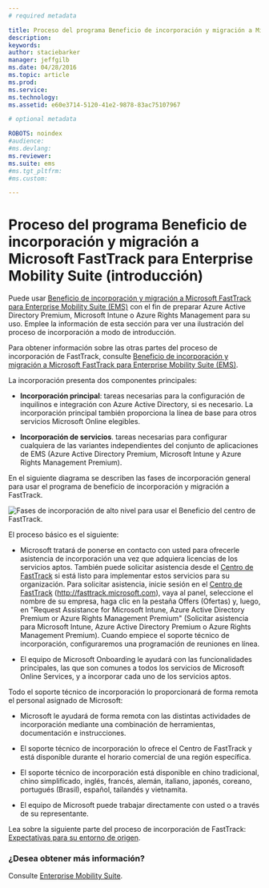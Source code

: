 ```yaml
---
# required metadata

title: Proceso del programa Beneficio de incorporación y migración a Microsoft FastTrack para Enterprise Mobility Suite (introducción)
description:
keywords:
author: staciebarker
manager: jeffgilb
ms.date: 04/28/2016
ms.topic: article
ms.prod:
ms.service:
ms.technology:
ms.assetid: e60e3714-5120-41e2-9878-83ac75107967

# optional metadata

ROBOTS: noindex
#audience:
#ms.devlang:
ms.reviewer: 
ms.suite: ems
#ms.tgt_pltfrm:
#ms.custom:

---
```


# Proceso del programa Beneficio de incorporación y migración a Microsoft FastTrack para Enterprise Mobility Suite (introducción)

Puede usar [Beneficio de incorporación y migración a Microsoft FastTrack para Enterprise Mobility Suite (EMS)](fasttrack-center-benefit-for-enterprise-mobility-suite-ems.md) con el fin de preparar Azure Active Directory Premium, Microsoft Intune o Azure Rights Management para su uso. Emplee la información de esta sección para ver una ilustración del proceso de incorporación a modo de introducción.

Para obtener información sobre las otras partes del proceso de incorporación de FastTrack, consulte [Beneficio de incorporación y migración a Microsoft FastTrack para Enterprise Mobility Suite (EMS)](fasttrack-center-benefit-process-for-enterprise-mobility-suite-ems.md).


La incorporación presenta dos componentes principales:

-   **Incorporación principal**: tareas necesarias para la configuración de inquilinos e integración con Azure Active Directory, si es necesario. La incorporación principal también proporciona la línea de base para otros servicios Microsoft Online elegibles.

-   **Incorporación de servicios**. tareas necesarias para configurar cualquiera de las variantes independientes del conjunto de aplicaciones de EMS (Azure Active Directory Premium, Microsoft Intune y Azure Rights Management Premium).

En el siguiente diagrama se describen las fases de incorporación general para usar el programa de beneficio de incorporación y migración a FastTrack.

![Fases de incorporación de alto nivel para usar el Beneficio del centro de FastTrack.](./media/ft-1-onboarding-process.png)

El proceso básico es el siguiente:

- Microsoft tratará de ponerse en contacto con usted para ofrecerle asistencia de incorporación una vez que adquiera licencias de los servicios aptos. También puede solicitar asistencia desde el [Centro de FastTrack](http://fasttrack.microsoft.com/) si está listo para implementar estos servicios para su organización. Para solicitar asistencia, inicie sesión en el [Centro de FastTrack](http://fasttrack.microsoft.com/) (http://fasttrack.microsoft.com), vaya al panel, seleccione el nombre de su empresa, haga clic en la pestaña Offers (Ofertas) y, luego, en "Request Assistance for Microsoft Intune, Azure Active Directory Premium or Azure Rights Management Premium" (Solicitar asistencia para Microsoft Intune, Azure Active Directory Premium o Azure Rights Management Premium). Cuando empiece el soporte técnico de incorporación, configuraremos una programación de reuniones en línea.

-   El equipo de Microsoft Onboarding le ayudará con las funcionalidades principales, las que son comunes a todos los servicios de Microsoft Online Services, y a incorporar cada uno de los servicios aptos.

Todo el soporte técnico de incorporación lo proporcionará de forma remota el personal asignado de Microsoft:

-   Microsoft le ayudará de forma remota con las distintas actividades de incorporación mediante una combinación de herramientas, documentación e instrucciones.

-   El soporte técnico de incorporación lo ofrece el Centro de FastTrack y está disponible durante el horario comercial de una región específica.

-   El soporte técnico de incorporación está disponible en chino tradicional, chino simplificado, inglés, francés, alemán, italiano, japonés, coreano, portugués (Brasil), español, tailandés y vietnamita.

-   El equipo de Microsoft puede trabajar directamente con usted o a través de su representante.

Lea sobre la siguiente parte del proceso de incorporación de FastTrack: [Expectativas para su entorno de origen](fasttrack-center-benefit-process-for-ems-environment-expectations.md).

### ¿Desea obtener más información?
Consulte [Enterprise Mobility Suite](https://www.microsoft.com/en-us/server-cloud/enterprise-mobility/overview.aspx).



<!--HONumber=Jun16_HO1-->


